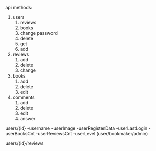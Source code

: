 api methods:

1. users
   1. reviews
   2. books
   3. change password
   4. delete
   5. get
   6. add
2. reviews
   1. add
   2. delete
   3. change
3. books
   1. add
   2. delete
   3. edit
4. comments
   1. add
   2. delete
   3. edit
   4. answer


users/{id}
    -username
    -userImage
    -userRegisterData
    -userLastLogin
    -userBooksCnt
    -userReviewsCnt
    -userLevel (user/bookmaker/admin)

users/{id}/reviews

